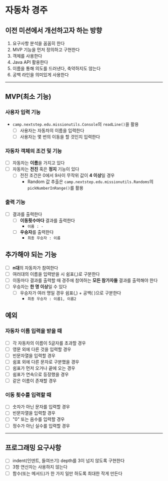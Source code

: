# 자동차 경주

## 이전 미션에서 개선하고자 하는 방향

1. 요구사항 분석을 꼼꼼히 한다
2. MVP 기능을 먼저 정의하고 구현한다
3. 객체를 사용한다
4. Java API 활용한다
5. 이름을 통해 의도를 드러낸다, 축약하지도 않는다
6. 공백 라인을 의미있게 사용한다

---

## MVP(최소 기능)

### 사용자 입력 기능

- `camp.nextstep.edu.missionutils.Console`의 `readLine()`을 활용
  - [ ] 사용자는 자동차의 이름을 입력한다
  - [ ] 사용자는  몇 번의 이동을 할 것인지 입력한다

### 자동차 객체의 조건 및 기능

- [ ] 자동차는 **이름**을 가지고 있다
- [ ] 자동차는 **전진** 혹은 **정지** 기능이 있다
  - [ ] 전진 조건은 0에서 9사이 무작위 값이 **4 이상**일 경우
    - Random 값 추출은 `camp.nextstep.edu.missionutils.Randoms`의 `pickNumberInRange()`를 활용

### 출력 기능 

- [ ] 결과를 출력한다
  - [ ] **이동횟수마다** 결과를 출력한다
    - `이름 : -`
  - [ ] **우승자**를 출력한다
    - `최종 우승자 : 이름`

## 추가해야 되는 기능
- [ ] **n대**의 자동차가 참여한다
- [ ] 여러대의 이름을 입력받을 시 쉼표(,)로 구분한다
- [ ] 이동마다 결과를 출력할 때 경주에 참여하는 **모든 참가자들** 결과를 출력해야 한다
- [ ] 우승자는 **한 명 이상**일 수 있다
  - [ ] 우승자가 여러 명일 경우 쉼표(,) + 공백( )으로 구분한다
    - `최종 우승자 : 이름1, 이름2`

## 예외

### 자동차 이름 입력을 받을 때

- [ ] 각 자동차의 이름이 5글자를 초과할 경우
- [ ] 영문 외에 다른 것을 입력할 경우
- [ ] 빈문자열을 입력할 경우
- [ ] 쉼표 외에 다른 문자로 구분했을 경우
- [ ] 쉼표가 먼저 오거나 끝에 오는 경우
- [ ] 쉼표가 연속으로 등장했을 경우
- [ ] 같은 이름이 존재할 경우

### 이동 횟수를 입력할 때

- [ ] 숫자가 아닌 문자를 입력할 경우
- [ ] 빈문자열을 입력할 경우
- [ ] "0" 또는 음수를 입력할 경우
- [ ] 정수가 아닌 실수를 입력할 경우

---

## 프로그래밍 요구사항
- [ ] indent(인덴트, 들여쓰기) depth를 3이 넘지 않도록 구현한다
- [ ] 3항 연산자는 사용하지 않는다
- [ ] 함수(또는 메서드)가 한 가지 일만 하도록 최대한 작게 만든다
